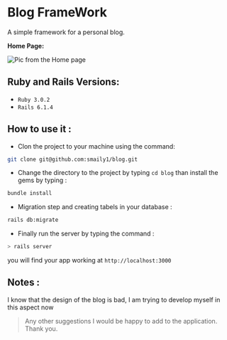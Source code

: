 # Blog FrameWork
A simple framework for a personal blog.



**Home Page:**

![Pic from the Home page](https://i.suar.me/vYy6B/l)




## Ruby and Rails Versions:
- `Ruby 3.0.2`
- `Rails 6.1.4`
## How to use it  :

- Clon the project to your machine using the command:
````bash
git clone git@github.com:smaily1/blog.git
````
- Change the directory to the project by typing `cd blog` than install the gems by typing :
````bash
bundle install
````
- Migration step and creating tabels in your database :
````bash
rails db:migrate
````

- Finally run the server by typing the command :
````bash
> rails server 
````
you will find your app working at `http://localhost:3000`

## Notes :
I know that the design of the blog is bad, I am trying to develop myself in this aspect now
> Any other suggestions I would be happy to add to the application. Thank you.
